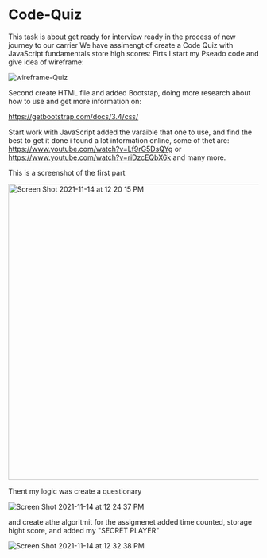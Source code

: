 # Code-Quiz

This task is about get ready for interview ready in the process of new journey to our carrier
We have assimengt of create a Code Quiz with JavaScript fundamentals store high scores:
Firts I start  my Pseado code and give idea of wireframe:

![wireframe-Quiz](https://user-images.githubusercontent.com/91921941/141690328-0af736ce-5dfd-40f3-b7fc-c5644317742c.png)

Second create HTML file and added Bootstap, doing more research about how to use and get more information on:

https://getbootstrap.com/docs/3.4/css/

Start work with JavaScript  added the varaible that one to use, and find the best to get it done
i found a lot information online, some of thet are:
https://www.youtube.com/watch?v=Lf9rG5DsQYg   or
https://www.youtube.com/watch?v=riDzcEQbX6k and many more.

This is a screenshot of the first part

<img width="596" alt="Screen Shot 2021-11-14 at 12 20 15 PM" src="https://user-images.githubusercontent.com/91921941/141691366-30ee5e86-cb43-44d1-9f23-d769f9f07ead.png">


Thent my logic was create a questionary

![Screen Shot 2021-11-14 at 12 24 37 PM](https://user-images.githubusercontent.com/91921941/141691521-c3a8058e-6644-4d3d-a227-43871ae319d8.png)

and create athe algoritmit for the assigmenet added time counted, storage hight score, and added my "SECRET PLAYER"

![Screen Shot 2021-11-14 at 12 32 38 PM](https://user-images.githubusercontent.com/91921941/141691765-b845be4f-46dd-4ee0-88b4-93c150b916df.png)
